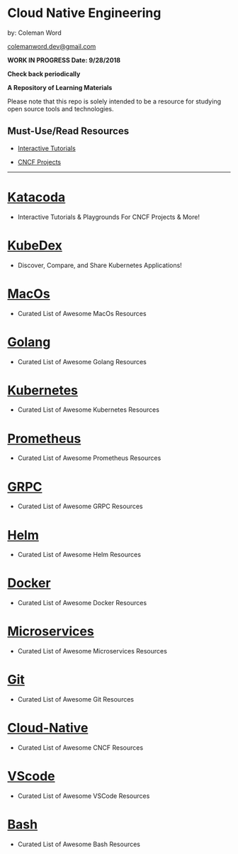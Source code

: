 # Cloud Native Engineering

by: Coleman Word    

colemanword.dev@gmail.com

**WORK IN PROGRESS Date: 9/28/2018**

**Check back periodically**

**A Repository of Learning Materials**
  
Please note that this repo is solely intended to be a resource for studying open source tools and technologies. 

## Must-Use/Read Resources
* [Interactive Tutorials](https://www.katacoda.com/learn)

* [CNCF Projects](https://www.cncf.io/projects/)

***

# [Katacoda](https://www.katacoda.com/learn)

* Interactive Tutorials & Playgrounds For CNCF Projects & More!

# [KubeDex](https://kubedex.com)

* Discover, Compare, and Share Kubernetes Applications!

# [MacOs](https://github.com/jaywcjlove/awesome-mac)

* Curated List of Awesome MacOs Resources

# [Golang](https://github.com/avelino/awesome-go)

* Curated List of Awesome Golang Resources

# [Kubernetes](https://github.com/ramitsurana/awesome-kubernetes)

* Curated List of Awesome Kubernetes Resources

# [Prometheus](https://github.com/roaldnefs/awesome-prometheus)

* Curated List of Awesome Prometheus Resources

# [GRPC](https://github.com/grpc-ecosystem/awesome-grpc)

* Curated List of Awesome GRPC Resources

# [Helm](https://github.com/cdwv/awesome-helm)

* Curated List of Awesome Helm Resources


# [Docker](https://github.com/veggiemonk/awesome-docker)

* Curated List of Awesome Docker Resources


# [Microservices](https://github.com/mfornos/awesome-microservices)

* Curated List of Awesome Microservices Resources


# [Git](https://github.com/dictcp/awesome-git)

* Curated List of Awesome Git Resources


# [Cloud-Native](https://github.com/rootsongjc/awesome-cloud-native)

* Curated List of Awesome CNCF Resources


# [VScode](https://github.com/viatsko/awesome-vscode)

* Curated List of Awesome VSCode Resources


# [Bash](https://github.com/awesome-lists/awesome-bash)

* Curated List of Awesome Bash Resources
